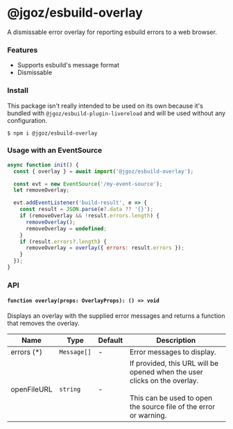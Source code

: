 # @jgoz/esbuild-overlay

A dismissable error overlay for reporting esbuild errors to a web browser.

### Features

- Supports esbuild's message format
- Dismissable

### Install

This package isn't really intended to be used on its own because it's bundled with `@jgoz/esbuild-plugin-livereload` and will be used without any configuration.

```console
$ npm i @jgoz/esbuild-overlay
```

### Usage with an EventSource

```js
async function init() {
  const { overlay } = await import('@jgoz/esbuild-overlay');

  const evt = new EventSource('/my-event-source');
  let removeOverlay;

  evt.addEventListener('build-result', e => {
    const result = JSON.parse(e?.data ?? '{}');
    if (removeOverlay && !result.errors.length) {
      removeOverlay();
      removeOverlay = undefined;
    }
    if (result.errors?.length) {
      removeOverlay = overlay({ errors: result.errors });
    }
  });
}
```

### API

#### `function overlay(props: OverlayProps): () => void`

Displays an overlay with the supplied error messages and returns a function that removes the overlay.

<!-- prettier-ignore-start -->
<!-- markdown-interpolate: node ../../scripts/docs.mjs ./src/overlay.ts OverlayProps -->
| Name | Type | Default | Description |
| ---- | ---- | ------- | ----------- |
| errors (*) | `Message[]` | - | Error messages to display. |
| openFileURL | `string` | - | If provided, this URL will be opened when the user clicks on the overlay.<br><br>This can be used to open the source file of the error or warning.  |
<!-- end -->
<!-- prettier-ignore-end -->
